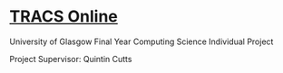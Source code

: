 # [TRACS Online](http://thistlebgood.github.io/TRACS/)
University of Glasgow Final Year Computing Science Individual Project

Project Supervisor: Quintin Cutts
